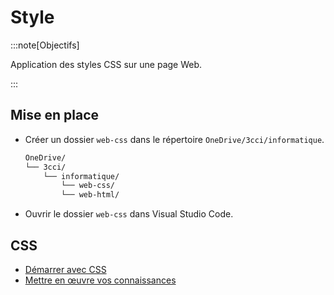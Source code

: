 # Style

:::note[Objectifs]

Application des styles CSS sur une page Web.

:::

## Mise en place

- Créer un dossier `web-css` dans le répertoire `OneDrive/3cci/informatique`.
  ```txt {4}
  OneDrive/
  └── 3cci/
      └── informatique/
          └── web-css/
          └── web-html/
  ```
- Ouvrir le dossier `web-css` dans Visual Studio Code.

## CSS

- [Démarrer avec CSS](https://developer.mozilla.org/fr/docs/Learn/CSS/First_steps/Getting_started)
- [Mettre en œuvre vos connaissances](https://developer.mozilla.org/fr/docs/Learn/CSS/First_steps/Styling_a_biography_page)
